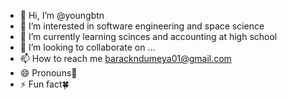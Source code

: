 - 👋 Hi, I’m @youngbtn
- 👀 I’m interested in software engineering and space science
- 🌱 I’m currently learning scinces and accounting at high school
- 💞️ I’m looking to collaborate on ...
- 📫 How to reach me barackndumeya01@gmail.com
- 😄 Pronouns🥇
- ⚡ Fun fact🍀

<!---
youngbtn/youngbtn is a ✨ special ✨ repository because its `README.md` (this file) appears on your GitHub profile.
You can click the Preview link to take a look at your changes.
--->
